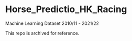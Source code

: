 # Horse_Predictio_HK_Racing
 Machine Learning Dataset 2010/11 - 2021/22

This repo is archived for reference.
